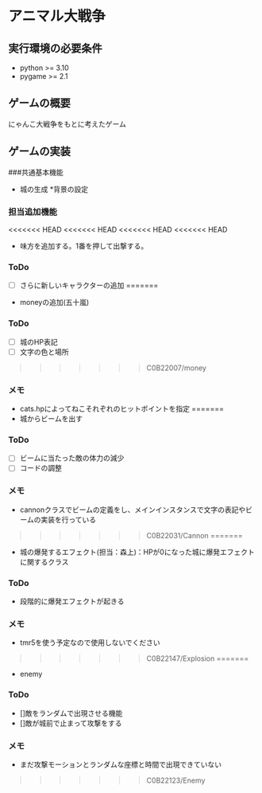 # アニマル大戦争
## 実行環境の必要条件
* python >= 3.10
* pygame >= 2.1

## ゲームの概要
にゃんこ大戦争をもとに考えたゲーム

## ゲームの実装
###共通基本機能
* 城の生成
*背景の設定
### 担当追加機能
<<<<<<< HEAD
<<<<<<< HEAD
<<<<<<< HEAD
<<<<<<< HEAD
* 味方を追加する。1番を押して出撃する。
### ToDo
- [ ] さらに新しいキャラクターの追加
=======
* moneyの追加(五十嵐)
### ToDo
- [ ] 城のHP表記
- [ ] 文字の色と場所
>>>>>>> C0B22007/money
### メモ
* cats.hpによってねこそれぞれのヒットポイントを指定
=======
* 城からビームを出す
### ToDo
- [ ] ビームに当たった敵の体力の減少
- [ ] コードの調整
### メモ
* cannonクラスでビームの定義をし、メインインスタンスで文字の表記やビームの実装を行っている
>>>>>>> C0B22031/Cannon
=======
* 城の爆発するエフェクト(担当：森上)：HPが0になった城に爆発エフェクトに関するクラス
### ToDo
* 段階的に爆発エフェクトが起きる
### メモ
* tmr5を使う予定なので使用しないでください
>>>>>>> C0B22147/Explosion
=======
* enemy
### ToDo
- []敵をランダムで出現させる機能
- []敵が城前で止まって攻撃をする
### メモ
* まだ攻撃モーションとランダムな座標と時間で出現できていない
>>>>>>> C0B22123/Enemy
